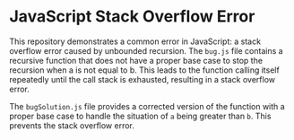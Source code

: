 # JavaScript Stack Overflow Error

This repository demonstrates a common error in JavaScript: a stack overflow error caused by unbounded recursion. The `bug.js` file contains a recursive function that does not have a proper base case to stop the recursion when a is not equal to b. This leads to the function calling itself repeatedly until the call stack is exhausted, resulting in a stack overflow error.

The `bugSolution.js` file provides a corrected version of the function with a proper base case to handle the situation of `a` being greater than `b`. This prevents the stack overflow error.